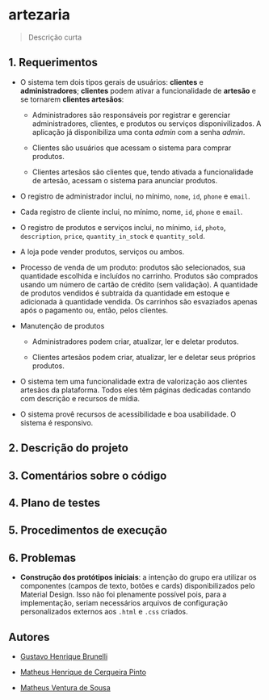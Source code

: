 # artezaria
> Descrição curta

## 1. Requerimentos

* O sistema tem dois tipos gerais de usuários: **clientes** e **administradores**; **clientes** podem ativar a funcionalidade de **artesão** e se tornarem **clientes artesãos**:
  
  * Administradores são responsáveis por registrar e gerenciar administradores, clientes, e produtos ou serviços disponivilizados. A aplicação já disponibiliza uma conta *admin* com a senha *admin*.
  
  * Clientes são usuários que acessam o sistema para comprar produtos.

  * Clientes artesãos são clientes que, tendo ativada a funcionalidade de artesão, acessam o sistema para anunciar produtos.

* O registro de administrador inclui, no mínimo, `nome`, `id`, `phone` e `email`.

* Cada registro de cliente inclui, no mínimo, nome, `id`, `phone` e `email`.

* O registro de produtos e serviços inclui, no mínimo, `id`, `photo`, `description`, `price`, `quantity_in_stock` e `quantity_sold`.

* A loja pode vender produtos, serviços ou ambos.

* Processo de venda de um produto: produtos são selecionados, sua quantidade escolhida e incluídos no carrinho. Produtos são comprados usando um número de cartão de crédito (sem validação). A quantidade de produtos vendidos é subtraída da quantidade em estoque e adicionada à quantidade vendida. Os carrinhos são esvaziados apenas após o pagamento ou, então, pelos clientes.

* Manutenção de produtos
  
  * Administradores podem criar, atualizar, ler e deletar produtos.

  * Clientes artesãos podem criar, atualizar, ler e deletar seus próprios produtos.

* O sistema tem uma funcionalidade extra de valorização aos clientes artesãos da plataforma. Todos eles têm páginas dedicadas contando com descrição e recursos de mídia.

* O sistema provê recursos de acessibilidade e boa usabilidade. O sistema é responsivo.

## 2. Descrição do projeto

## 3. Comentários sobre o código

## 4. Plano de testes

## 5. Procedimentos de execução

## 6. Problemas

* **Construção dos protótipos iniciais**: a intenção do grupo era utilizar os componentes (campos de texto, botões e cards) disponibilizados pelo Material Design. Isso não foi plenamente possível pois, para a implementação, seriam necessários arquivos de configuração personalizados externos aos `.html` e `.css` criados.

## Autores

* [Gustavo Henrique Brunelli](https://github.com/gbrunelli)

* [Matheus Henrique de Cerqueira Pinto](https://github.com/cerqueiramatheus)

* [Matheus Ventura de Sousa](https://github.com/matheus-sousa007)
